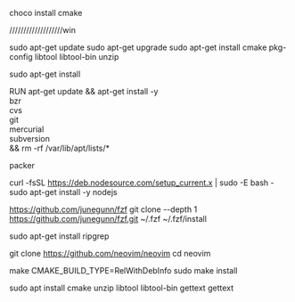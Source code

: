 


choco install cmake


///////////////////win


sudo apt-get update
sudo apt-get upgrade
sudo apt-get install cmake pkg-config libtool libtool-bin unzip


sudo apt-get install 


RUN apt-get update && apt-get install -y \
  bzr \
  cvs \
  git \
  mercurial \
  subversion \
  && rm -rf /var/lib/apt/lists/*

packer

curl -fsSL https://deb.nodesource.com/setup_current.x | sudo -E bash -
sudo apt-get install -y nodejs


https://github.com/junegunn/fzf
git clone --depth 1 https://github.com/junegunn/fzf.git ~/.fzf
~/.fzf/install

sudo apt-get install ripgrep



git clone https://github.com/neovim/neovim
cd neovim



make CMAKE_BUILD_TYPE=RelWithDebInfo
sudo make install

sudo apt install cmake unzip libtool libtool-bin  gettext
gettext
